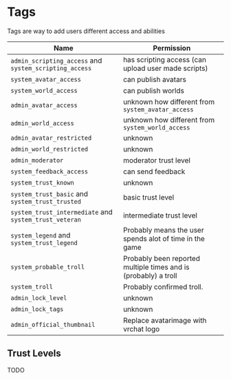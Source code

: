 # Tags 

Tags are way to add users different access and abilities

Name | Permission
-----|-----------
`admin_scripting_access` and `system_scripting_access` | has scripting access (can upload user made scripts)
`system_avatar_access` | can publish avatars
`system_world_access` | can publish worlds
`admin_avatar_access` | unknown how different from `system_avatar_access`
`admin_world_access` | unknown how different from `system_world_access`
`admin_avatar_restricted` | unknown
`admin_world_restricted` | unknown
`admin_moderator` | moderator trust level
`system_feedback_access` | can send feedback
`system_trust_known` | unknown
`system_trust_basic` and `system_trust_trusted`| basic trust level
`system_trust_intermediate` and `system_trust_veteran`| intermediate trust level
`system_legend` and `system_trust_legend`| Probably means the user spends alot of time in the game
`system_probable_troll` | Probably been reported multiple times and is (probably) a troll
`system_troll` | Probably confirmed troll.
`admin_lock_level` | unknown
`admin_lock_tags` | unknown
`admin_official_thumbnail` | Replace avatarimage with vrchat logo


## Trust Levels

TODO
